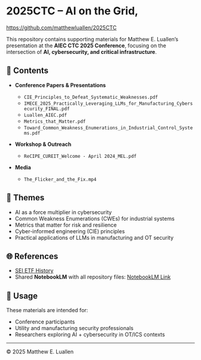 # 2025CTC – AI on the Grid, 
https://github.com/matthewluallen/2025CTC 

This repository contains supporting materials for Matthew E. Luallen’s presentation at the **AIEC CTC 2025 Conference**, focusing on the intersection of **AI, cybersecurity, and critical infrastructure**.

## 📂 Contents

- **Conference Papers & Presentations**
  - `CIE_Principles_to_Defeat_Systematic_Weaknesses.pdf`
  - `IMECE_2025_Practically_Leveraging_LLMs_for_Manufacturing_Cybersecurity_FINAL.pdf`
  - `Luallen_AIEC.pdf`
  - `Metrics_that_Matter.pdf`
  - `Toward_Common_Weakness_Enumerations_in_Industrial_Control_Systems.pdf`

- **Workshop & Outreach**
  - `ReCIPE_CUREIT_Welcome - April 2024_MEL.pdf`

- **Media**
  - `The_Flicker_and_the_Fix.mp4`

## 🔑 Themes

- AI as a force multiplier in cybersecurity
- Common Weakness Enumerations (CWEs) for industrial systems
- Metrics that matter for risk and resilience
- Cyber-informed engineering (CIE) principles
- Practical applications of LLMs in manufacturing and OT security

## 🌐 References

- [SEI ETF History](https://secureenergy.inl.gov/)  
- Shared **NotebookLM** with all repository files: [NotebookLM Link](https://notebooklm.google.com/notebook/385d29a4-b109-4917-9447-c057fa434d1d)

## 📢 Usage

These materials are intended for:
- Conference participants
- Utility and manufacturing security professionals
- Researchers exploring AI + cybersecurity in OT/ICS contexts

---

© 2025 Matthew E. Luallen
